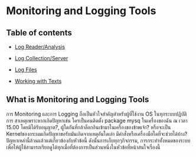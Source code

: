 # Monitoring and Logging Tools
## Table of contents
- [Log Reader/Analysis](https://github.com/DefinitelyNotJay/LinuxMonitoring/tree/main/Log%20Reader-Analysis)

- [Log Collection/Server](https://github.com/DefinitelyNotJay/LinuxMonitoring/tree/main/Log%20Collection-Server)

- [Log Files](https://github.com/DefinitelyNotJay/LinuxMonitoring/tree/main/Log%20Files)

- [Working with Texts](https://github.com/DefinitelyNotJay/LinuxMonitoring/tree/main/Working%20with%20Texts)

## What is Monitoring and Logging Tools
การ Monitoring และการ Logging  ถือเป็นหัวใจสำคัญสำหรับผู้ที่ใช้งาน OS ในทุกระบบปฏิบัติการ สาเหตุเพราะหากเกิดปัญหาเช่น ใครเป็นคนติดตั้ง package mysq ในเครื่องของฉัน ณ​ เวลา 15.00 โดยมิได้รับอนุญาต?, ผู้ใดกันที่กล้าล็อกอินเข้ามาในเครื่องของข้าพเจ้า? หรือจะเป็น Kernelของกระผมเกิดปัญหาขอรับมันเกิดจากเหตุอันใดเล่า มีคำสั่งหรือเครื่องมือใดที่จะช่วยได้บ้าง? ปัญหาเหล่านี้ล้วนแล้วแต่เกี่ยวข้องกับหัวข้อนี้ ดังนั้นการเก็บทุกๆกิจกรรม, การกระทำทั้งหมดของระบบเพื่อให้ผู้ใช้สามารถเรียกดูได้ทุกเมื่อที่ต้องการเป็นส่วนหนึ่งในหัวข้อที่หน้าสนใจเรื่องนี้
